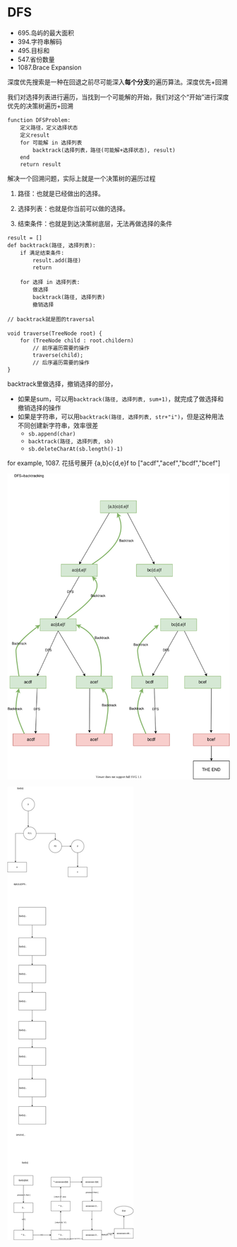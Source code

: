 # DFS

* 695.岛屿的最大面积
* 394.字符串解码
* 495.目标和
* 547.省份数量
* 1087.Brace Expansion


深度优先搜索是一种在回退之前尽可能深入**每个分支**的遍历算法。深度优先+回溯

我们对选择列表进行遍历，当找到一个可能解的开始，我们对这个“开始”进行深度优先的决策树遍历+回溯

```
function DFSProblem:
    定义路径，定义选择状态
    定义result
    for 可能解 in 选择列表
        backtrack(选择列表，路径(可能解+选择状态), result)
    end
    return result
```

解决一个回溯问题，实际上就是一个决策树的遍历过程

1. 路径：也就是已经做出的选择。

2. 选择列表：也就是你当前可以做的选择。

3. 结束条件：也就是到达决策树底层，无法再做选择的条件

```
result = []
def backtrack(路径, 选择列表):
    if 满足结束条件:
        result.add(路径)
        return

    for 选择 in 选择列表:
        做选择
        backtrack(路径, 选择列表)
        撤销选择

// backtrack就是图的traversal

void traverse(TreeNode root) {
    for (TreeNode child : root.childern)
        // 前序遍历需要的操作
        traverse(child);
        // 后序遍历需要的操作
}
```

        
backtrack里做选择，撤销选择的部分，
* 如果是sum，可以用`backtrack(路径, 选择列表, sum+1)`，就完成了做选择和撤销选择的操作
* 如果是字符串，可以用`backtrack(路径, 选择列表, str+"i")`，但是这种用法不同创建新字符串，效率很差
    * `sb.append(char)`
    * `backtrack(路径, 选择列表, sb)`
    * `sb.deleteCharAt(sb.length()-1)`




for example, 1087. 花括号展开
 {a,b}c{d,e}f to ["acdf","acef","bcdf","bcef"]

 ![1087. Brace Expansion](./graphs/1087.drawio.svg)

![394字符串街吗](./graphs/394.drawio.svg)